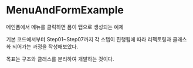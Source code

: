 # MenuAndFormExample

메인폼에서 메뉴를 클릭하면 폼이 탭으로 생성되는 예제

기본 코드에서부터 Step01~Step07까지 각 스텝이 진행됨에 따라 리펙토링과 클래스화 되어가는 과정을 작성해보았다.

목표는 구조와 클래스를 분리하여 개발하는 것이다.
